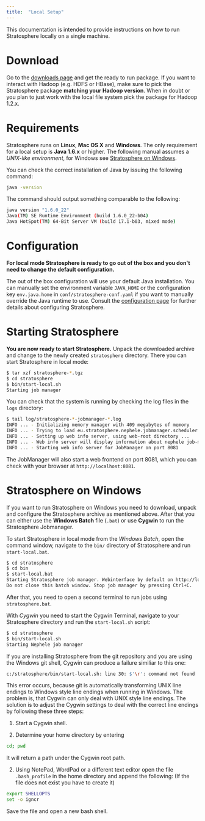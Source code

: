```yaml
---
title:  "Local Setup"
---
```


This documentation is intended to provide instructions on how to run Stratosphere locally on a single machine.

# Download

Go to the [downloads page]({{site.baseurl}}/downloads/) and get the ready to run package. If you want to interact with Hadoop (e.g. HDFS or HBase), make sure to pick the Stratosphere package **matching your Hadoop version**. When in doubt or you plan to just work with the local file system pick the package for Hadoop 1.2.x.

# Requirements

Stratosphere runs on **Linux**, **Mac OS X** and **Windows**. The only requirement for a local setup is **Java 1.6.x** or higher. The following manual assumes a *UNIX-like environment*, for Windows see [Stratosphere on Windows](#windows).

You can check the correct installation of Java by issuing the following command:

```bash
java -version
```

The command should output something comparable to the following:

```bash
java version "1.6.0_22"
Java(TM) SE Runtime Environment (build 1.6.0_22-b04)
Java HotSpot(TM) 64-Bit Server VM (build 17.1-b03, mixed mode)
```

# Configuration

**For local mode Stratosphere is ready to go out of the box and you don't need to change the default configuration.**

The out of the box configuration will use your default Java installation. You can manually set the environment variable `JAVA_HOME` or the configuration key `env.java.home` in `conf/stratosphere-conf.yaml` if you want to manually override the Java runtime to use. Consult the [configuration page](config.html) for further details about configuring Stratosphere.

# Starting Stratosphere

**You are now ready to start Stratosphere.** Unpack the downloaded archive and change to the newly created `stratosphere` directory. There you can start Stratosphere in local mode:

```bash
$ tar xzf stratosphere-*.tgz
$ cd stratosphere
$ bin/start-local.sh
Starting job manager
```

You can check that the system is running by checking the log files in the `logs` directory:

```bash
$ tail log/stratosphere-*-jobmanager-*.log
INFO ... - Initializing memory manager with 409 megabytes of memory
INFO ... - Trying to load eu.stratosphere.nephele.jobmanager.scheduler.local.LocalScheduler as scheduler
INFO ... - Setting up web info server, using web-root directory ...
INFO ... - Web info server will display information about nephele job-manager on localhost, port 8081.
INFO ... - Starting web info server for JobManager on port 8081
```

The JobManager will also start a web frontend on port 8081, which you can check with your browser at `http://localhost:8081`.

# Stratosphere on Windows

If you want to run Stratosphere on Windows you need to download, unpack and configure the Stratosphere archive as mentioned above. After that you can either use the **Windows Batch** file (`.bat`) or use **Cygwin**  to run the Stratosphere Jobmanager.

To start Stratosphere in local mode from the *Windows Batch*, open the command window, navigate to the `bin/` directory of Stratosphere and run `start-local.bat`.

```bash
$ cd stratosphere
$ cd bin
$ start-local.bat
Starting Stratosphere job manager. Webinterface by default on http://localhost:8081/.
Do not close this batch window. Stop job manager by pressing Ctrl+C.
```

After that, you need to open a second terminal to run jobs using `stratosphere.bat`.

With *Cygwin* you need to start the Cygwin Terminal, navigate to your Stratosphere directory and run the `start-local.sh` script:

```bash
$ cd stratosphere
$ bin/start-local.sh
Starting Nephele job manager
```

If you are installing Stratosphere from the git repository and you are using the Windows git shell, Cygwin can produce a failure similiar to this one:

```bash
c:/stratosphere/bin/start-local.sh: line 30: $'\r': command not found
```

This error occurs, because git is automatically transforming UNIX line endings to Windows style line endings when running in Windows. The problem is, that Cygwin can only deal with UNIX style line endings. The solution is to adjust the Cygwin settings to deal with the correct line endings by following these three steps:

1. Start a Cygwin shell.

2. Determine your home directory by entering

```bash
cd; pwd
```

It will return a path under the Cygwin root path.

2.  Using NotePad, WordPad or a different text editor open the file `.bash_profile` in the home directory and append the following: (If the file does not exist you have to create it)

```bash
export SHELLOPTS
set -o igncr
```

Save the file and open a new bash shell.